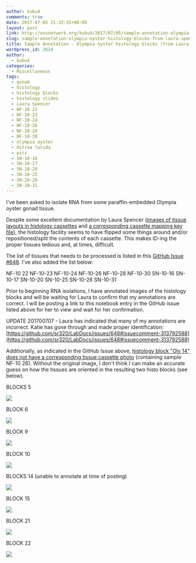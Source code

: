 ```yaml
---
author: kubu4
comments: true
date: 2017-07-05 21:33:55+00:00
layout: post
link: http://onsnetwork.org/kubu4/2017/07/05/sample-annotation-olympia-oyster-histology-blocks-from-laura-spencer/
slug: sample-annotation-olympia-oyster-histology-blocks-from-laura-spencer
title: Sample Annotation - Olympia oyster histology blocks (from Laura Spencer)
wordpress_id: 2624
author:
  - kubu4
categories:
  - Miscellaneous
tags:
  - gonad
  - histology
  - histology blocks
  - histology slides
  - Laura Spencer
  - NF-10 22
  - NF-10-23
  - NF-10-24
  - NF-10-26
  - NF-10-28
  - NF-10-30
  - olympia oyster
  - Ostrea lurida
  - pics
  - SN-10-16
  - SN-10-17
  - SN-10-20
  - SN-10-25
  - SN-10-26
  - SN-10-31
---
```


I've been asked to isolate RNA from some paraffin-embedded Olympia oyster gonad tissue.

Despite some excellent documentation by Laura Spencer ([images of tissue layouts in histology cassettes](https://github.com/laurahspencer/LabNotebook/blob/master/_posts/2017-04-20-Prepping-Histology-Samples.md) and [a corresponding cassette mapping key file](https://github.com/laurahspencer/O.lurida_Stress/blob/master/Data/2017-April-HistoKey.pdf)), the histology facility seems to have flipped some things around and/or repositioned/split the contents of each cassette. This makes ID-ing the proper tissues tedious and, at times, difficult.

The list of tissues that needs to be processed is listed in this [GitHub Issue #648](https://github.com/sr320/LabDocs/issues/648). I've also added the list below:

NF-10 22
NF-10-23
NF-10-24
NF-10-26
NF-10-28
NF-10-30
SN-10-16
SN-10-17
SN-10-20
SN-10-25
SN-10-26
SN-10-31

Prior to beginning RNA isolations, I have annotated images of the histology blocks and will be waiting for Laura to confirm that my annotations are correct. I will be posting a link to this notebook entry in the GitHub issue listed above for her to view and wait for her confirmation.

UPDATE 201700707 - Laura has indicated that many of my annotations are incorrect. Katie has gone through and made proper identification: [https://github.com/sr320/LabDocs/issues/648#issuecomment-313792588](https://github.com/sr320/LabDocs/issues/648#issuecomment-313792588)



Additionally, as indicated in the GitHub Issue above, [histology block "Oly 14" does not have a corresponding tissue cassette photo](https://github.com/sr320/LabDocs/issues/648#issuecomment-313213160) (containing sample NF-10 26). Without the original image, I don't think I can make an accurate guess on how the tissues are oriented in the resulting two histo blocks (see below).



BLOCKS 5

[![](http://eagle.fish.washington.edu/Arabidopsis/Oly5_histo_block.png)](http://eagle.fish.washington.edu/Arabidopsis/Oly5_histo_block.png)



BLOCK 6

[![](http://eagle.fish.washington.edu/Arabidopsis/Oly6_histo_block.png)](http://eagle.fish.washington.edu/Arabidopsis/Oly6_histo_block.png)





BLOCK 9

[![](http://eagle.fish.washington.edu/Arabidopsis/Oly9_histo_block.png)](http://eagle.fish.washington.edu/Arabidopsis/Oly9_histo_block.png)





BLOCK 10

[![](http://eagle.fish.washington.edu/Arabidopsis/Oly10_histo_block.png)](http://eagle.fish.washington.edu/Arabidopsis/Oly10_histo_block.png)





BLOCKS 14 (unable to annotate at time of posting)

[![](http://eagle.fish.washington.edu/Arabidopsis/Oly14_histo_blocks_no_annotation.jpg)](http://eagle.fish.washington.edu/Arabidopsis/Oly14_histo_blocks_no_annotation.jpg)







BLOCK 15

[![](http://eagle.fish.washington.edu/Arabidopsis/Oly15_histo_block.png)](http://eagle.fish.washington.edu/Arabidopsis/Oly15_histo_block.png)







BLOCK 21

[![](http://eagle.fish.washington.edu/Arabidopsis/Oly21_histo_block.png)](http://eagle.fish.washington.edu/Arabidopsis/Oly21_histo_block.png)









BLOCK 22

[![](http://eagle.fish.washington.edu/Arabidopsis/Oly22_histo_block.png)](http://eagle.fish.washington.edu/Arabidopsis/Oly22_histo_block.png)
